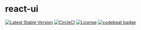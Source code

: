 # react-ui
[![Latest Stable Version](https://img.shields.io/npm/v/react-ui9999.svg)](https://www.npmjs.com/package/react-ui9999)
[![CircleCI](https://circleci.com/gh/debugtheworldbot/react-ui.svg?style=svg)](https://app.circleci.com/pipelines/github/debugtheworldbot/react-ui)
[![License](https://img.shields.io/github/license/debugtheworldbot/react-ui.svg)](https://github.com/debugtheworldbot/react-ui)
[![codebeat badge](https://codebeat.co/badges/9be9557b-a9d0-42ce-94e7-8e9b0265b8bc)](https://codebeat.co/projects/github-com-debugtheworldbot-react-ui-main)
